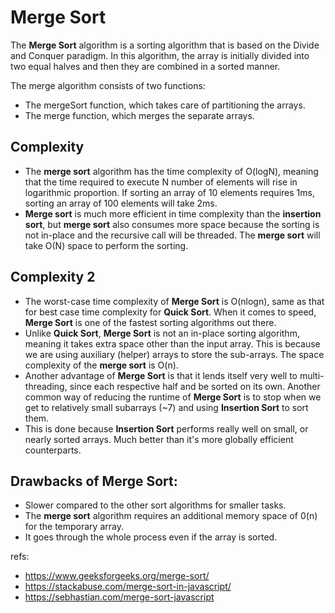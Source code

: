 # Merge Sort

The **Merge Sort** algorithm is a sorting algorithm that is based on the Divide and Conquer paradigm. In this algorithm, the array is initially divided into two equal halves and then they are combined in a sorted manner.

The merge algorithm consists of two functions:
- The mergeSort function, which takes care of partitioning the arrays.
- The merge function, which merges the separate arrays.

## Complexity
- The **merge sort** algorithm has the time complexity of O(logN), meaning that the time required to execute N number of elements will rise in logarithmic proportion. If sorting an array of 10 elements requires 1ms, sorting an array of 100 elements will take 2ms.
- **Merge sort** is much more efficient in time complexity than the **insertion sort**, but **merge sort** also consumes more space because the sorting is not in-place and the recursive call will be threaded. The **merge sort** will take O(N) space to perform the sorting.

## Complexity 2
- The worst-case time complexity of **Merge Sort** is O(nlogn), same as that for best case time complexity for **Quick Sort**. When it comes to speed, **Merge Sort** is one of the fastest sorting algorithms out there.
- Unlike **Quick Sort**, **Merge Sort** is not an in-place sorting algorithm, meaning it takes extra space other than the input array. This is because we are using auxiliary (helper) arrays to store the sub-arrays. The space complexity of the **merge sort** is O(n).
- Another advantage of **Merge Sort** is that it lends itself very well to multi-threading, since each respective half and be sorted on its own. Another common way of reducing the runtime of **Merge Sort** is to stop when we get to relatively small subarrays (~7) and using **Insertion Sort** to sort them.
- This is done because **Insertion Sort** performs really well on small, or nearly sorted arrays. Much better than it's more globally efficient counterparts.

## Drawbacks of Merge Sort:
- Slower compared to the other sort algorithms for smaller tasks.
- The **merge sort** algorithm requires an additional memory space of 0(n) for the temporary array.
- It goes through the whole process even if the array is sorted.

refs: 
- https://www.geeksforgeeks.org/merge-sort/
- https://stackabuse.com/merge-sort-in-javascript/
- https://sebhastian.com/merge-sort-javascript

